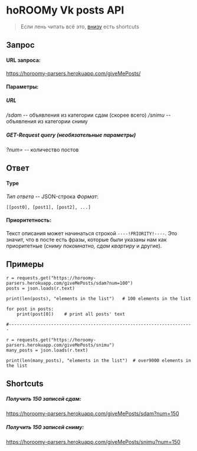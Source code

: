 # **hoROOMy**   Vk posts API


>Если лень читать всё это,
[внизу](#shortcuts) есть shortcuts


## Запрос

#### URL запроса:
https://horoomy-parsers.herokuapp.com/giveMePosts/<params>

#### Параметры:
##### URL
*/sdam* -- объявления из категории сдам (скорее всего)
*/snimu* -- объявления из категории сниму
##### GET-Request query (необязательные параметры)
*?num=<int>* -- количество постов

## Ответ

#### Type

*Тип ответа* -- JSON-строка
*Формат*:
```
[[post0], [post1], [post2], ...]
```

#### Приоритетность:
Текст описания может начинаться cтрокой `----!PRIORITY!----`. Это значит, что в посте есть фразы, которые были указаны нам как приоритетные (*сниму покомнатно, сдам квартиру* и другие).

## Примеры

```
r = requests.get("https://horoomy-parsers.herokuapp.com/giveMePosts/sdam?num=100")
posts = json.loads(r.text)

print(len(posts), "elements in the list")   # 100 elements in the list

for post in posts:
    print(post[0])    # print all posts' text
    
#----------------------------------------------------------------------

r = requests.get("https://horoomy-parsers.herokuapp.com/giveMePosts/snimu")
many_posts = json.loads(r.text)

print(len(many_posts), "elements in the list")  # over9000 elements in the list
```

<a name="shortcuts"></a>
## Shortcuts

##### Получить 150 записей *сдам*:
https://horoomy-parsers.herokuapp.com/giveMePosts/sdam?num=150

##### Получить 150 записей *сниму*:
https://horoomy-parsers.herokuapp.com/giveMePosts/snimu?num=150